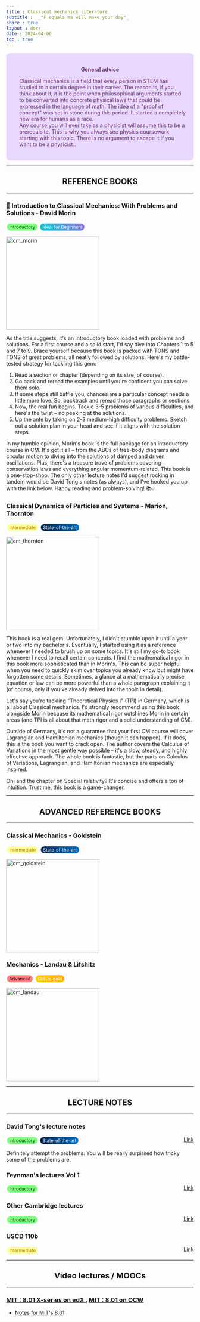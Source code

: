 ```yaml
---
title : Classical mechanics literature
subtitle :  _"F equals ma will make your day"_
share : true
layout : docs
date : 2024-04-06
toc : true
---
```


<div class="warning" style='padding:1.5em; background-color:#E9D8FD;border-radius:10px; color:#69337A'>
<span>
<p style='margin-top:1em; text-align:center'>
<b>General advice</b></p>
<p style='margin-left:1em;'>
Classical mechanics is a field that every person in STEM has studied to a certain degree in their career. The reason is, if you think about it, it is the point when philosophical arguments started to be converted into concrete physical laws that could be expressed in the language of math. The idea of a "proof of concept" was set in stone during this period. It started a completely new era for humans as a race.<br>
Any course you will ever take as a physicist will assume this to be a prerequisite. This is why you always see physics coursework starting with this topic. There is no argument to escape it if you want to be a physicist..
</p>
<!---<p style='margin-bottom:1em; margin-right:1em; text-align:right; font-family:Georgia'> <b>- Gary Provost</b> <i>(100 Ways to Improve Your Writing, 1985)</i>
</p></span>-->
</div> 

<hr> <center>

## REFERENCE BOOKS

<hr> </center>

### :star2: Introduction to Classical Mechanics: With Problems and Solutions - David Morin

<span style="background-color: #7FFF7F; color: #004400; padding: 2px 6px; border-radius: 50px; display: inline-block; font-size: 12px; margin: 2px;"> Introductory  </span> <span style="background: linear-gradient(45deg, #00CED1, #9370DB); color: #FFFFFF; padding: 2px 6px; border-radius: 50px; display: inline-block; font-size: 12px; margin: 2px;"> Ideal for Beginners </span>


<img alt="cm_morin" src="https://s2.loli.net/2023/11/30/v1WgJEklOZdDaMc.png" width="250" />  

As the title suggests, it's an introductory book loaded with problems and solutions. For a first course and a solid start, I'd say dive into Chapters 1 to 5 and 7 to 9. Brace yourself because this book is packed with TONS and TONS of great problems, all neatly followed by solutions. Here's my battle-tested strategy for tackling this gem:

1. Read a section or chapter (depending on its size, of course).
2. Go back and reread the examples until you're confident you can solve them solo.
3. If some steps still baffle you, chances are a particular concept needs a little more love. So, backtrack and reread those paragraphs or sections.
4. Now, the real fun begins. Tackle 3-5 problems of various difficulties, and here's the twist – no peeking at the solutions.
5. Up the ante by taking on 2-3 medium-high difficulty problems. Sketch out a solution plan in your head and see if it aligns with the solution steps.

In my humble opinion, Morin's book is the full package for an introductory course in CM. It's got it all – from the ABCs of free-body diagrams and circular motion to diving into the solutions of damped and driven oscillations. Plus, there's a treasure trove of problems covering conservation laws and everything angular momentum-related. This book is a one-stop-shop. The only other lecture notes I'd suggest rocking in tandem would be David Tong's notes (as always), and I've hooked you up with the link below. Happy reading and problem-solving! 📚💡

### Classical Dynamics of Particles and Systems - Marion, Thornton

<span style="background-color: #FFFF99; color: #AA7700; padding: 2px 6px; border-radius: 50px; display: inline-block; font-size: 12px; margin: 2px;">  Intermediate </span> <span style="background: linear-gradient(45deg, #001f3f, #0074cc); color: #FFFFFF; padding: 2px 6px; border-radius: 50px; display: inline-block; font-size: 12px; margin: 2px;"> State-of-the-art </span>


<img alt="cm_thornton" src="https://s2.loli.net/2023/11/30/SU5abM8sTtexF69.png" width="250" />  


This book is a real gem. Unfortunately, I didn't stumble upon it until a year or two into my bachelor's. Eventually, I started using it as a reference whenever I needed to brush up on some topics. It's still my go-to book whenever I need to recall certain concepts. I find the mathematical rigor in this book more sophisticated than in Morin's. This can be super helpful when you need to quickly skim over topics you already know but might have forgotten some details. Sometimes, a glance at a mathematically precise equation or law can be more powerful than a whole paragraph explaining it (of course, only if you've already delved into the topic in detail).

Let's say you're tackling "Theoretical Physics I" (TPI) in Germany, which is all about Classical mechanics. I'd strongly recommend using this book alongside Morin because its mathematical rigor outshines Morin in certain areas (and TPI is all about that math rigor and a solid understanding of CM).

Outside of Germany, it's not a guarantee that your first CM course will cover Lagrangian and Hamiltonian mechanics (though it can happen). If it does, this is the book you want to crack open. The author covers the Calculus of Variations in the most gentle way possible – it's a slow, steady, and highly effective approach. The whole book is fantastic, but the parts on Calculus of Variations, Lagrangian, and Hamiltonian mechanics are especially inspired.

Oh, and the chapter on Special relativity? It's concise and offers a ton of intuition. Trust me, this book is a game-changer. 

<hr><center>

##  ADVANCED REFERENCE BOOKS

<hr></center>

### Classical Mechanics - Goldstein
<span style="background-color: #FFFF99; color: #AA7700; padding: 2px 6px; border-radius: 50px; display: inline-block; font-size: 12px; margin: 2px;">  Intermediate </span> <span style="background: linear-gradient(45deg, #001f3f, #0074cc); color: #FFFFFF; padding: 2px 6px; border-radius: 50px; display: inline-block; font-size: 12px; margin: 2px;"> State-of-the-art </span>


<img alt="cm_goldstein" src="https://s2.loli.net/2023/11/30/rnKy6hmxw1O5AWC.png" width="250" />  

### Mechanics - Landau & Lifshitz 
<span style="background-color: #FF7F7F; color: #440000; padding: 2px 6px; border-radius: 50px; display: inline-block; font-size: 12px; margin: 2px;"> Advanced </span> <span style="background: linear-gradient(45deg, #FFD700, #FFA500); color: #FFFFFF; padding: 2px 6px; border-radius: 50px; display: inline-block; font-size: 12px; margin: 2px;"> Old-is-gold </span>


<img alt="cm_landau" src="https://s2.loli.net/2023/11/30/mWYDwZPx1pf7ru4.png" width="250" />  


<hr><center>

## LECTURE NOTES

<hr></center>

###  David Tong's lecture notes 
<div style="display: flex; justify-content: space-between;">
    <div><span style="background-color: #7FFF7F; color: #004400; padding: 2px 6px; border-radius: 50px; display: inline-block; font-size: 12px; margin: 2px;"> Introductory  </span> <span style="background: linear-gradient(45deg, #001f3f, #0074cc); color: #FFFFFF; padding: 2px 6px; border-radius: 50px; display: inline-block; font-size: 12px; margin: 2px;"> State-of-the-art </span>
 </div> 
    <div style="text-align: right;"> <a href="http://www.damtp.cam.ac.uk/user/tong/relativity.html"> Link </a> </div>
</div>

Definitely attempt the problems. You will be really surpirsed how tricky some of the problems are.

### Feynman's lectures Vol 1  

<div style="display: flex; justify-content: space-between;"> 
    <div><span style="background-color: #7FFF7F; color: #004400; padding: 2px 6px; border-radius: 50px; display: inline-block; font-size: 12px; margin: 2px;"> Introductory  </span></div>
    <div style="text-align: right;"> <a href="https://www.feynmanlectures.caltech.edu/I_toc.html"> Link </a> </div>
</div>


### Other Cambridge lectures
<div style="display: flex; justify-content: space-between;"> 
    <div> <span style="background-color: #7FFF7F; color: #004400; padding: 2px 6px; border-radius: 50px; display: inline-block; font-size: 12px; margin: 2px;"> Introductory  </span> </div>
    <div style="text-align: right;"> <a href="http://www.damtp.cam.ac.uk/user/tong/relativity/stephen.pdf"> Link </a> </div>
</div>

### USCD 110b

<div style="display: flex; justify-content: space-between;"> 
    <div> <span style="background-color: #FFFF99; color: #AA7700; padding: 2px 6px; border-radius: 50px; display: inline-block; font-size: 12px; margin: 2px;">  Intermediate </span> </div>
    <div style="text-align: right;"> <a href="https://courses.physics.ucsd.edu/2019/Winter/physics110b/lectures.html"> Link </a> </div>
</div>


<hr>
<center>

## Video lectures / MOOCs 

</center>
<hr>

### [MIT : 8.01 X-series on edX ](https://www.edx.org/xseries/mitx-introductory-mechanics), [MIT : 8.01 on OCW](https://ocw.mit.edu/courses/physics/8-01sc-classical-mechanics-fall-2016/) 
  - [Notes for MIT's 8.01](https://ocw.mit.edu/courses/physics/8-01sc-classical-mechanics-fall-2016/readings/)

